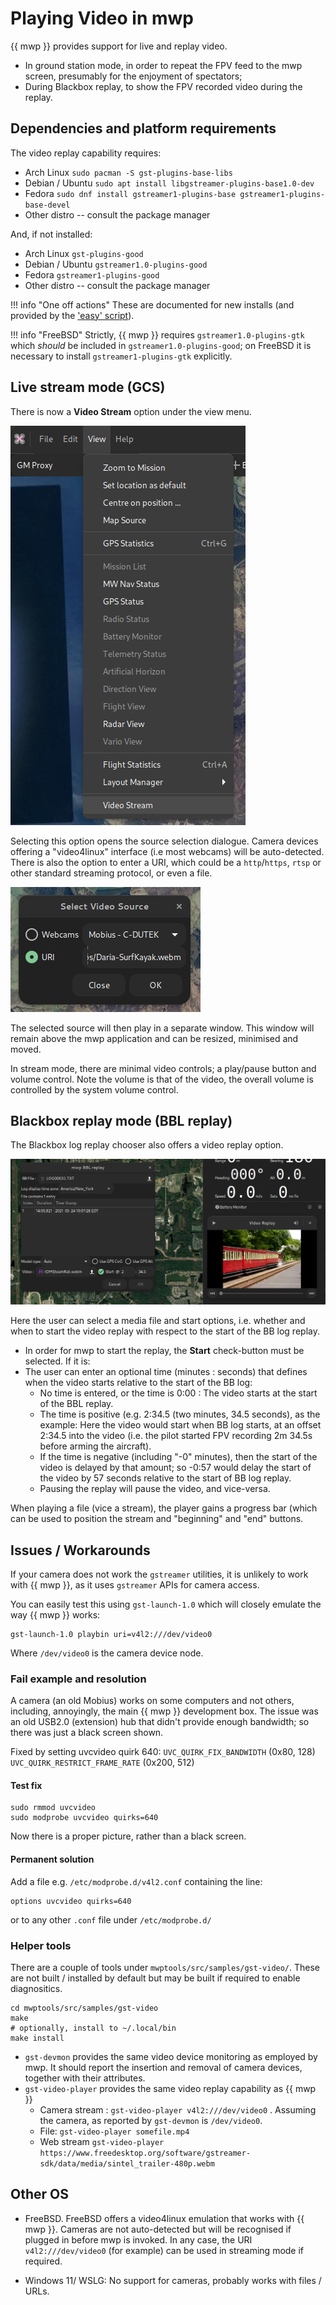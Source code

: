 # Playing Video in mwp

{{ mwp }} provides support for live and replay video.

* In ground station mode, in order to repeat the FPV feed to the mwp screen, presumably for the enjoyment of spectators;
* During Blackbox replay, to show the FPV recorded video during the replay.

## Dependencies and platform requirements

The video replay capability requires:

* Arch Linux `sudo pacman -S gst-plugins-base-libs`
* Debian / Ubuntu `sudo apt install libgstreamer-plugins-base1.0-dev`
* Fedora `sudo dnf install gstreamer1-plugins-base gstreamer1-plugins-base-devel`
* Other distro -- consult the package manager

And, if not installed:

* Arch Linux `gst-plugins-good`
* Debian / Ubuntu `gstreamer1.0-plugins-good`
* Fedora `gstreamer1-plugins-good`
* Other distro -- consult the package manager

!!! info "One off actions"
    These are documented for new installs (and provided by the ['easy' script](Building-with-meson-and-ninja#easy-first-time-install-on-debian-and-ubuntu)).

!!! info "FreeBSD"
    Strictly, {{ mwp }} requires `gstreamer1.0-plugins-gtk` which _should_ be included in `gstreamer1.0-plugins-good`; on FreeBSD it is necessary to install `gstreamer1-plugins-gtk` explicitly.

## Live stream mode (GCS)

There is now a **Video Stream** option under the view menu.

![View Menu](images/mwp_vid_menu.png)

Selecting this option opens the source selection dialogue. Camera devices offering a "video4linux" interface (i.e most webcams) will be auto-detected. There is also the option to enter a URI, which could be a `http`/`https`, `rtsp` or other standard streaming protocol, or even a file.

![Chooser](images/mwp_vid_device_select.png)

The selected source will then play in a separate window. This window will remain above the mwp application and can be resized, minimised and moved.

In stream mode, there are minimal video controls; a play/pause button and volume control. Note the volume is that of the video, the overall volume is controlled by the system volume control.

## Blackbox replay mode (BBL replay)

The Blackbox log replay chooser also offers a video replay option.

![bblmode](images/mwp_vid_bbl.png)

Here the user can select a media file and start options, i.e. whether and when to start the video replay with respect to the start of the BB log replay.

* In order for mwp to start the replay, the **Start** check-button must be selected. If it is:
* The user can enter an optional time (minutes : seconds) that defines when the video starts relative to the start of the BB log:
  * No time is entered, or the time is 0:00 : The video starts at the start of the BBL replay.
  * The time is positive (e.g. 2:34.5 (two minutes, 34.5 seconds), as the example: Here the video would start when BB log starts, at an offset 2:34.5 into the video (i.e. the pilot started FPV recording 2m 34.5s before arming the aircraft).
  * If the time is negative (including "-0" minutes), then the start of the video is delayed by that amount; so -0:57 would delay the start of the video by 57 seconds relative to the start of BB log replay.
  * Pausing the replay will pause the video, and vice-versa.

When playing a file (vice a stream), the player gains a progress bar (which can be used to position the stream and "beginning" and "end" buttons.

## Issues / Workarounds

If your camera does not work the `gstreamer` utilities, it is unlikely to work with {{ mwp }}, as it uses `gstreamer` APIs for camera access.

You can easily test this using `gst-launch-1.0` which will closely emulate the way {{ mwp }} works:

```
gst-launch-1.0 playbin uri=v4l2:///dev/video0
```
Where `/dev/video0` is the camera device node.

### Fail example and resolution

A camera (an old Mobius) works on some computers and not others, including, annoyingly, the main {{ mwp }} development box. The issue was an old  USB2.0 (extension) hub that didn't provide enough bandwidth; so there was just a black screen shown.

Fixed by setting uvcvideo quirk 640:
`UVC_QUIRK_FIX_BANDWIDTH` (0x80, 128)
`UVC_QUIRK_RESTRICT_FRAME_RATE` (0x200, 512)

#### Test fix
```
sudo rmmod uvcvideo
sudo modprobe uvcvideo quirks=640
```
Now there is a proper picture, rather than a black screen.

#### Permanent solution

Add a file e.g. `/etc/modprobe.d/v4l2.conf` containing the line:
```
options uvcvideo quirks=640
```
or to any other `.conf` file under `/etc/modprobe.d/`

### Helper tools

There are a couple of tools under `mwptools/src/samples/gst-video/`. These are not built / installed by default but may be built if required to enable diagnositics.

```
cd mwptools/src/samples/gst-video
make
# optionally, install to ~/.local/bin
make install
```

* `gst-devmon` provides the same video device monitoring as employed by mwp. It should report the insertion and removal of camera devices, together with their attributes.
* `gst-video-player` provides the same video replay capability as {{ mwp }}
  * Camera stream : `gst-video-player v4l2:///dev/video0` . Assuming the camera, as reported by `gst-devmon` is `/dev/video0`.
  * File: `gst-video-player somefile.mp4`
  * Web stream `gst-video-player https://www.freedesktop.org/software/gstreamer-sdk/data/media/sintel_trailer-480p.webm`

## Other OS

* FreeBSD. FreeBSD offers a video4linux emulation that works with {{ mwp }}. Cameras are not auto-detected but will be recognised if plugged in before mwp is invoked. In any case, the URI `v4l2:///dev/video0` (for example) can be used in streaming mode if required.

* Windows 11/ WSLG: No support for cameras, probably works with files / URLs.
